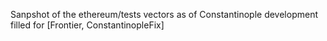 Sanpshot of the ethereum/tests vectors as of Constantinople development filled for [Frontier, ConstantinopleFix]
